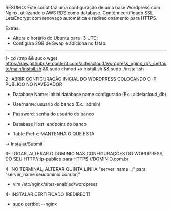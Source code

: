 RESUMO: Este script faz uma configuração de uma base Wordpress com Nginx, utilizando o AWS RDS como database. Contém certificado SSL LetsEncrypt com renovaço automática e redirecionamento para HTTPS.</b2>

  Extras:
  - Altera o horário do Ubuntu para -3 UTC;
  - Configura 2GB de Swap e adiciona no fstab.

------------------------------------------------------------------------------

1- cd /tmp && sudo wget https://raw.githubusercontent.com/aldeiacloud/wordpress_nginx_rds_certauto/main/install.sh && sudo chmod +x install.sh && sudo ./install.sh


2- ABRIR CONFIGURAÇÃO INICIAL DO WORDPRESS COLOCANDO O IP PUBLICO NO NAVEGADOR 

- Database Name: Initial database name configurado (Ex.: aldeiacloud_db)

- Username: usuario do banco (Ex.: admin)

- Password: senha do usuário do banco

- Database Host: endpoint do banco

- Table Prefix: MANTENHA O QUE ESTÁ

-> Instalar/Submit


3- LOGAR, ALTERAR O DOMINIO NAS CONFIGURAÇÕES DO WORDPRESS, DO SEU HTTP//:ip-publico para HTTPS://DOMINIO.com.br


4- NO TERMINAL, ALTERAR QUINTA LINHA "server_name _;" para "server_name seudominio.com.br;"
- vim /etc/nginx/sites-enabled/wordpress


4- INSTALAR CERTIFICADO (REDIRECT)
- sudo certbot --nginx
